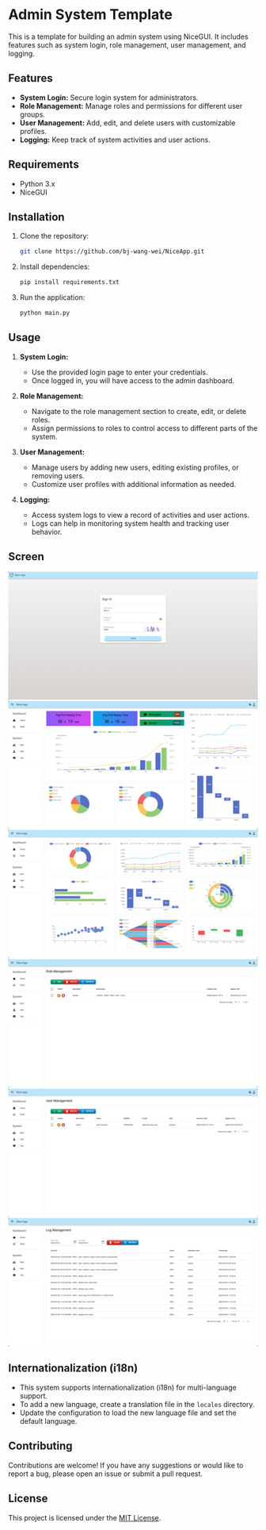 # Admin System Template

This is a template for building an admin system using NiceGUI. It includes features such as system login, role management, user management, and logging.

## Features

- **System Login:** Secure login system for administrators.
- **Role Management:** Manage roles and permissions for different user groups.
- **User Management:** Add, edit, and delete users with customizable profiles.
- **Logging:** Keep track of system activities and user actions.

## Requirements

- Python 3.x
- NiceGUI

## Installation

1. Clone the repository:

    ```bash
    git clone https://github.com/bj-wang-wei/NiceApp.git
    ```

2. Install dependencies:

    ```bash
    pip install requirements.txt
    ```

3. Run the application:

    ```bash
    python main.py
    ```

## Usage

1. **System Login:**
   - Use the provided login page to enter your credentials.
   - Once logged in, you will have access to the admin dashboard.

2. **Role Management:**
   - Navigate to the role management section to create, edit, or delete roles.
   - Assign permissions to roles to control access to different parts of the system.

3. **User Management:**
   - Manage users by adding new users, editing existing profiles, or removing users.
   - Customize user profiles with additional information as needed.

4. **Logging:**
   - Access system logs to view a record of activities and user actions.
   - Logs can help in monitoring system health and tracking user behavior.

## Screen
   ![Login](screen/login.png)
   ![Home](screen/home.png)
   ![Chart](screen/chart.png)
   ![Role](screen/role.png)
   ![User](screen/user.png)
   ![Log](screen/log.png)

## Internationalization (i18n)

- This system supports internationalization (i18n) for multi-language support.
- To add a new language, create a translation file in the `locales` directory.
- Update the configuration to load the new language file and set the default language.

## Contributing

Contributions are welcome! If you have any suggestions or would like to report a bug, please open an issue or submit a pull request.

## License

This project is licensed under the [MIT License](LICENSE).
